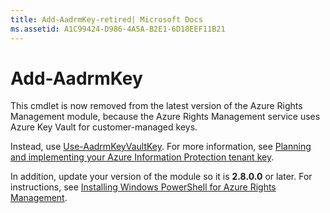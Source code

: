 ```yaml
---
title: Add-AadrmKey-retired| Microsoft Docs
ms.assetid: A1C99424-D986-4A5A-B2E1-6D18EEF11B21
---
```


# Add-AadrmKey

This cmdlet is now removed from the latest version of the Azure Rights Management module, because the Azure Rights Management service uses Azure Key Vault for customer-managed keys.

Instead, use [Use-AadrmKeyVaultKey](/powershell/module/aadrm/use-aadrmkeyvaultkey). For more information, see [Planning and implementing your Azure Information Protection tenant key](/information-protection/plan-design/plan-implement-tenant-key).

In addition, update your version of the module so it is **2.8.0.0** or later. For instructions, see [Installing Windows PowerShell for Azure Rights Management](/information-protection/deploy-use/install-powershell).


